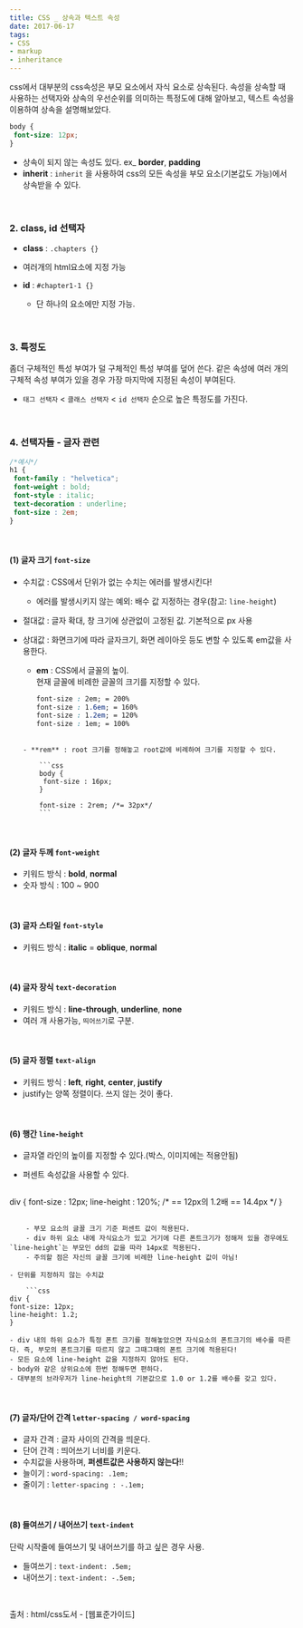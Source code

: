 ```yaml
---
title: CSS _ 상속과 텍스트 속성
date: 2017-06-17
tags:
- CSS
- markup
- inheritance
---
```



css에서 대부분의 css속성은 부모 요소에서 자식 요소로 상속된다. 속성을 상속할 때 사용하는 선택자와 상속의 우선순위를 의미하는 특정도에 대해 알아보고, 텍스트 속성을 이용하여 상속을 설명해보았다.

```css
body {
 font-size: 12px;
}
```

- 상속이 되지 않는 속성도 있다. ex_ **border**, **padding**
- **inherit** : `inherit` 을 사용하여 css의 모든 속성을 부모 요소(기본값도 가능)에서 상속받을 수 있다.

<br>

### 2. class, id 선택자

- **class** : `.chapters {}`
 - 여러개의 html요소에 지정 가능

- **id** : `#chapter1-1 {}`
	- 단 하나의 요소에만 지정 가능.

<br />

### 3. 특정도

좀더 구체적인 특성 부여가 덜 구체적인 특성 부여를 덮어 쓴다. 같은 속성에 여러 개의 구체적 속성 부여가 있을 경우 가장 마지막에 지정된 속성이 부여된다.

- `태그 선택자` < `클래스 선택자` < `id 선택자` 순으로 높은 특정도를 가진다.

<br />

### 4. 선택자들 - 글자 관련

```css
/*예시*/
h1 {
 font-family : "helvetica";
 font-weight : bold;
 font-style : italic;
 text-decoration : underline;
 font-size : 2em;
}
```

<br />

#### (1) 글자 크기 `font-size`

- 수치값 : CSS에서 단위가 없는 수치는 에러를 발생시킨다!
	- 에러를 발생시키지 않는 예외: 배수 값 지정하는 경우(참고: `line-height`)

- 절대값 : 글자 확대, 창 크기에 상관없이 고정된 값. 기본적으로 px 사용
- 상대값 : 화면크기에 따라 글자크기, 화면 레이아웃 등도 변할 수 있도록 em값을 사용한다.
	- **em** : CSS에서 글꼴의 높이.<br>현재 글꼴에 비례한 글꼴의 크기를 지정할 수 있다.

		```css
		font-size : 2em; = 200%
		font-size : 1.6em; = 160%
		font-size : 1.2em; = 120%
		font-size : 1em; = 100%
    ```

	- **rem** : root 크기를 정해놓고 root값에 비례하여 크기를 지정할 수 있다.

		```css
		body {
		 font-size : 16px;
		}

		font-size : 2rem; /*= 32px*/
		```

<br>

#### (2) 글자 두께 `font-weight`

- 키워드 방식 : **bold**, **normal**
- 숫자 방식 : 100 ~ 900

<br>

#### (3) 글자 스타일 `font-style`

- 키워드 방식 : **italic** = **oblique**, **normal**

<br>

#### (4) 글자 장식 `text-decoration`

- 키워드 방식 : **line-through**, **underline**, **none**
- 여러 개 사용가능, `띄어쓰기`로 구분.

<br>

#### (5) 글자 정렬 `text-align`

- 키워드 방식 : **left**, **right**, **center**, **justify**
- justify는 양쪽 정렬이다. 쓰지 않는 것이 좋다.

<br>

#### (6) 행간 `line-height`

- 글자열 라인의 높이를 지정할 수 있다.(박스, 이미지에는 적용안됨)
- 퍼센트 속성값을 사용할 수 있다.

	```css
div {
 font-size : 12px;
 line-height : 120%; /* == 12px의 1.2배 == 14.4px */
}
```

	- 부모 요소의 글꼴 크기 기준 퍼센트 값이 적용된다.
	- div 하위 요소 내에 자식요소가 있고 거기에 다른 폰트크기가 정해져 있을 경우에도 `line-height`는 부모인 dd의 값을 따라 14px로 적용된다.
	- 주의할 점은 자신의 글꼴 크기에 비례한 line-height 값이 아님!

- 단위를 지정하지 않는 수치값

	```css
div {
font-size: 12px;
line-height: 1.2;
}
```

	- div 내의 하위 요소가 특정 폰트 크기를 정해놓았으면 자식요소의 폰트크기의 배수를 따른다. 즉, 부모의 폰트크기를 따르지 않고 그때그때의 폰트 크기에 적용된다!
	- 모든 요소에 line-height 값을 지정하지 않아도 된다.
	- body와 같은 상위요소에 한번 정해두면 편하다.
	- 대부분의 브라우저가 line-height의 기본값으로 1.0 or 1.2를 배수를 갖고 있다.


<br>

#### (7) 글자/단어 간격 `letter-spacing / word-spacing`

- 글자 간격 : 글자 사이의 간격을 띄운다.
- 단어 간격 : 띄어쓰기 너비를 키운다.
- 수치값을 사용하며, **퍼센트값은 사용하지 않는다**!!
- 늘이기 : `word-spacing: .1em;`
- 줄이기 : `letter-spacing : -.1em;`

<br>

#### (8) 들여쓰기 / 내어쓰기 `text-indent`

단락 시작줄에 들여쓰기 및 내어쓰기를 하고 싶은 경우 사용.

- 들여쓰기 : `text-indent: .5em;`
- 내어쓰기 : `text-indent: -.5em;`

<br>

출처 : html/css도서 - [웹표준가이드]

<br />
